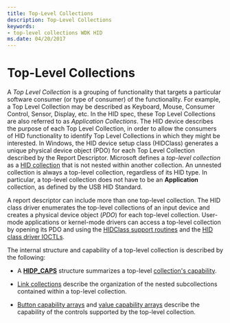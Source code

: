 ```yaml
---
title: Top-Level Collections
description: Top-Level Collections
keywords:
- top-level collections WDK HID
ms.date: 04/20/2017
---
```


# Top-Level Collections




A *Top Level Collection* is a grouping of functionality that targets a particular software consumer (or type of consumer) of the functionality. For example, a Top Level Collection may be described as Keyboard, Mouse, Consumer Control, Sensor, Display, etc. In the HID spec, these Top Level Collections are also referred to as *Application Collections*. The HID device describes the purpose of each Top Level Collection, in order to allow the consumers of HID functionality to identify Top Level Collections in which they might be interested. In Windows, the HID device setup class (HIDClass) generates a unique physical device object (PDO) for each Top Level Collection described by the Report Descriptor.
Microsoft defines a *top-level collection* as a [HID collection](hid-collections.md) that is not nested within another collection. An unnested collection is always a top-level collection, regardless of its HID type. In particular, a top-level collection does not have to be an **Application** collection, as defined by the USB HID Standard.

A report descriptor can include more than one top-level collection. The HID class driver enumerates the top-level collections of an input device and creates a physical device object (*PDO*) for each top-level collection. User-mode applications or kernel-mode drivers can access a top-level collection by opening its PDO and using the [HIDClass support routines](/windows-hardware/drivers/ddi/_hid/#hidclass-support-routines) and the [HID class driver IOCTLs](/windows-hardware/drivers/ddi/_hid/#hid-class-driver-ioctls).

The internal structure and capability of a top-level collection is described by the following:

-   A [**HIDP\_CAPS**](/windows-hardware/drivers/ddi/hidpi/ns-hidpi-_hidp_caps) structure summarizes a top-level [collection's capability](collection-capability.md).

-   [Link collections](link-collections.md) describe the organization of the nested subcollections contained within a top-level collection.

-   [Button capability arrays](button-capability-arrays.md) and [value capability arrays](value-capability-arrays.md) describe the capability of the controls supported by the top-level collection.

